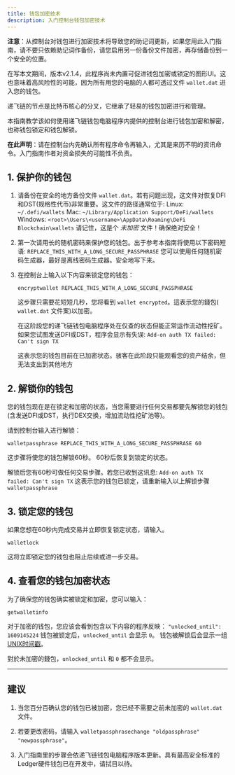 ```yaml
---
title: 钱包加密技术
description: 入门控制台钱包加密技术
---
```


**注意**：从控制台对钱包进行加密技术将导致您的助记词更新，如果您用此入门指南，请不要只依赖助记词作备份，请您启用另一份备份文件加密，再存储备份到一个安全的位置。

在写本文期间，版本v2.1.4，此程序尚未内置可促进钱包加密或锁定的图形UI。这也意味着高风险性的可能，因为所有用您的电脑的人都可透过文件 `wallet.dat` 进入您的钱包。

递飞链的节点是比特币核心的分叉，它继承了轻易的钱包加密进行和管理。

本指南教学该如何使用递飞链钱包电脑程序内提供的控制台进行钱包加密和解密，也称钱包锁定和钱包解锁。

**在此声明**：请在控制台内先确认所有程序命令再输入，尤其是来历不明的资讯命令。入门指南作者对资金损失的可能性不负责。

## 1. 保护你的钱包

1. 请备份在安全的地方备份文件 `wallet.dat`。若有问题出现，这文件对恢复DFI和DST(规格性代币)非常重要。这文件的路径通常位于:
   Linux: `~/.defi/wallets`
   Mac: `~/Library/Application Support/DeFi/wallets`
   Windows: `<root>\Users\<username>\AppData\Roaming\DeFi Blockchain\wallets`
   请记住，这是个 _未加密_ 文件！确保绝对安全！

2. 第一次请用长的随机密码来保护您的钱包。出于参考本指南将使用以下密码短语:
   `REPLACE_THIS_WITH_A_LONG_SECURE_PASSPHRASE`
   您可以使用任何随机密码生成器，最好是离线密码生成器。安全地写下来。


3. 在控制台上输入以下内容来锁定您的钱包：

    ```
    encryptwallet REPLACE_THIS_WITH_A_LONG_SECURE_PASSPHRASE
    ```

   这步骤只需要花短短几秒，您将看到 `wallet encrypted`。這表示您的錢包( `wallet.dat` 文件案)以加密。

   在这阶段您的递飞链钱包电脑程序处在仅查的状态但能正常运作流动性挖矿。如果您试图发送DFI或DST，程序会显示有失误: `Add-on auth TX failed: Can't sign TX`

   这表示您的钱包目前在已加密状态。骇客在此阶段只能观看您的资产结余，但无法支出到其他地方


## 2. 解锁你的钱包

您的钱包现在是在锁定和加密的状态，当您需要进行任何交易都要先解锁您的钱包 (含发送DFI或DST，执行DEX交换，增加流动性挖矿池等)。

请到控制台输入进行解锁：

```
walletpassphrase REPLACE_THIS_WITH_A_LONG_SECURE_PASSPHRASE 60
```

这步骤将使您的钱包解锁60秒。 60秒后恢复到锁定的状态。

解锁后您有60秒可做任何交易步骤。若您已收到这讯息: `Add-on auth TX failed: Can't sign TX`
这表示您的钱包已锁定，请重新输入以上解锁步骤 `walletpassphrase`

## 3. 锁定您的钱包

如果您想在60秒内完成交易并立即恢复锁定状态，请输入。

```
walletlock
```

这将立即锁定您的钱包也阻止后续或进一步交易。

## 4. 查看您的钱包加密状态

为了确保您的钱包确实被锁定和加密，您可以输入：

```
getwalletinfo
```

对于加密的钱包，您应该会看到包含以下内容的程序反映：
`"unlocked_until": 1609145224`
钱包被锁定后，`unlocked_until` 会显示 `0`。
钱包被解锁后会显示一组[UNIX时间戳](https://www.epochconverter.com)。


對於未加密的錢包，`unlocked_until` 和 `0` 都不会显示。

---

## 建议

1. 当您百分百确认您的钱包已被加密，您已经不需要之前未加密的 `wallet.dat` 文件。

2. 若要更改密码，请输入 `walletpassphrasechange "oldpassphrase" "newpassphrase"`。

3. 入门指南里的步骤会依递飞链钱包电脑程序版本更新。具有最高安全标准的Ledger硬件钱包已在开发中，请拭目以待。
